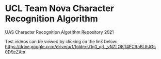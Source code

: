 # UCL Team Nova Character Recognition Algorithm
UAS Character Recognition Algorithm Repository 2021

Test videos can be viewed by clicking on the link below:
https://drive.google.com/drive/u/1/folders/1q0_qrL_vNZLOKT4EC9nBL9JOc0D9cZAm
